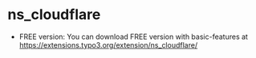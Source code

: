 # ns_cloudflare

- FREE version: You can download FREE version with basic-features at https://extensions.typo3.org/extension/ns_cloudflare/

